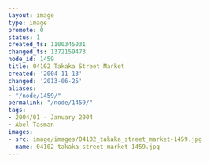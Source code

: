```yaml
---
layout: image
type: image
promote: 0
status: 1
created_ts: 1100345031
changed_ts: 1372159473
node_id: 1459
title: 04102 Takaka Street Market
created: '2004-11-13'
changed: '2013-06-25'
aliases:
- "/node/1459/"
permalink: "/node/1459/"
tags:
- 2004/01 - January 2004
- Abel Tasman
images:
- src: image/images/04102_takaka_street_market-1459.jpg
  name: 04102_takaka_street_market-1459.jpg
---
```


